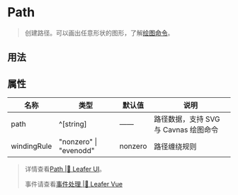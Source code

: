 <script setup lang="ts">
import code from './Path.vue?raw'
</script>
# Path
>
> 创建路径。可以画出任意形状的图形，了解[绘图命令](https://www.leaferjs.com/ui/guide/interface/ui/PathData.html)。
>

## 用法

<Repl :code />

## 属性

| 名称 | 类型 | 默认值 | 说明 |
| --- | --- | --- | --- |
| path | ^[string] | —— | 路径数据，支持 SVG 与 Cavnas 绘图命令 |
| windingRule |  "nonzero" \| "evenodd" | nonzero | 路径缠绕规则 |

> 详情查看[Path |🌿 Leafer UI](https://www.leaferjs.com/ui/guide/display/Path.html)。
>
> 事件请查看[事件处理 |🌿 Leafer Vue](/guide/events/events)
